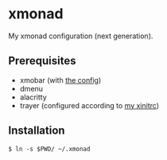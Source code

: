 # xmonad

My xmonad configuration (next generation).

## Prerequisites

* xmobar (with [the config](https://github.com/evnu/xmobarrc))
* dmenu
* alacritty
* trayer (configured according to [my xinitrc](https://github.com/evnu/xmobarrc))

## Installation

```
$ ln -s $PWD/ ~/.xmonad
```
